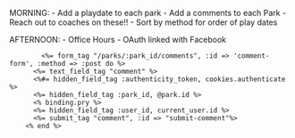MORNING:
    - Add a playdate to each park 
    - Add a comments to each Park
        - Reach out to coaches on these!!
    - Sort by method for order of play dates

AFTERNOON:
    - Office Hours
    - OAuth linked with Facebook



            <%= form_tag "/parks/:park_id/comments", :id => 'comment-form', :method => :post do %>
          <%= text_field_tag "comment" %>
          <%#= hidden_field_tag :authenticity_token, cookies.authenticate %>
          <%= hidden_field_tag :park_id, @park.id %>
          <% binding.pry %>
          <%= hidden_field_tag :user_id, current_user.id %>
          <%= submit_tag "comment", :id => "submit-comment"%>
        <% end %>